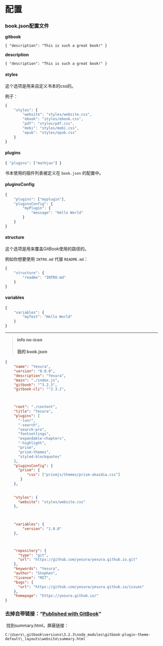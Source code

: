 # 配置

### book.json配置文件

**gitbook**

`{ "description": "This is such a great book!" }`

**description**

`{ "description": "This is such a great book!" }`

#### styles

这个选项是用来自定义书本的css的。

例子：

```js
{
    "styles": {
        "website": "styles/website.css",
        "ebook": "styles/ebook.css",
        "pdf": "styles/pdf.css",
        "mobi": "styles/mobi.css",
        "epub": "styles/epub.css"
    }
}
```

#### plugins

```js
{ "plugins": ["mathjax"] }
```

书本使用的插件列表被定义在 `book.json` 的配置中。

#### pluginsConfig

```js
{
    "plugins": ["myplugin"],
    "pluginsConfig": {
        "myPlugin": {
            "message": "Hello World"
        }
    }
}
```

#### structure

这个选项是用来覆盖GitBook使用的路径的。

例如你想要使用 `INTRO.md` 代替 `README.md`：

```js
{
    "structure": {
        "readme": "INTRO.md"
    }
}
```

#### variables

```js
{
    "variables": {
        "myTest": "Hello World"
    }
}
```

<hr>

> **info no-icon**   
>
> #### 我的 book.json

```json
{
    "name": "Yesura",
    "version": "0.0.0",
    "description": "Yesura",
    "main": "./index.js",
    "gitbook": "^3.2.3",
    "gitbook-cli": "^2.3.2",
    


    "root": "./content",
    "title": "Yesura",
    "plugins": [
      "-lunr",
      "-search",
      "search-pro",
      "fontsettings",
      "expandable-chapters",
      "-highlight", 
      "prism",
      "prism-themes",
      "styled-blockquotes"
    ],
    "pluginsConfig": {
      "prism": {
          "css": ["prismjs/themes/prism-okaidia.css"]
       }
    },
    
    
    "styles": {
      "website": "styles/website.css"
    },
    

    
    "variables": {
        "version": "1.0.0"
    },



    "repository": {
      "type": "git",
      "url": "https://github.com/yesura/yesura.github.io.git"
    },
    "keywords": "Yesura",
    "author": "Stephen",
    "license": "MIT",
    "bugs": {
      "url": "https://github.com/yesura/yesura.github.io/issues"
    },
    "homepage": "https://yesura.github.io/"
}  
```

### 去掉自带链接：“[Published with GitBook](https://www.gitbook.com/)”

​	找到summary.html，屏蔽链接：

```
C:\Users\.gitbook\versions\3.2.3\node_modules\gitbook-plugin-theme-default\_layouts\website\summary.html
```

